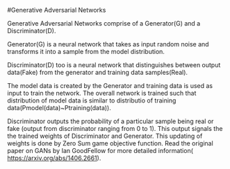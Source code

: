#Generative Adversarial Networks

Generative Adversarial Networks comprise of a Generator(G) and a Discriminator(D). 

Generator(G) is a neural network that takes as input random noise and transforms it into a sample from the model distribution.

Discriminator(D) too is a neural network that distinguishes between output data(Fake) from the generator and training data samples(Real).

The model data is created by the Generator and training data is used as input to train the network. The overall network is trained such that distribution of model data is similar to distributio of training data(Pmodel(data)~Ptraining(data)).

Discriminator outputs the probability of a particular sample being real or fake (output from discriminator ranging from 0 to 1). This output signals the the trained weights of Discriminator and Generator. This updating of weights is done by Zero Sum game objective function. Read the original paper on GANs by Ian GoodFellow for more detailed information( https://arxiv.org/abs/1406.2661).




